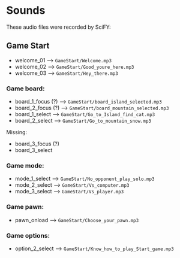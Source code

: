# Sounds

These audio files were recorded by SciFY:

## Game Start

- welcome_01 --> `GameStart/Welcome.mp3`
- welcome_02 --> `GameStart/Good_youre_here.mp3`
- welcome_03 --> `GameStart/Hey_there.mp3`

### Game board:

- board_1_focus (?) --> `GameStart/board_island_selected.mp3`
- board_2_focus (?) --> `GameStart/board_mountain_selected.mp3`
- board_1_select --> `GameStart/Go_to_Island_find_cat.mp3`
- board_2_select --> `GameStart/Go_to_mountain_snow.mp3`

Missing:
- board_3_focus (?)
- board_3_select

### Game mode:

- mode_1_select --> `GameStart/No_opponent_play_solo.mp3`
- mode_2_select --> `GameStart/Vs_computer.mp3`
- mode_3_select --> `GameStart/Vs_player.mp3`

### Game pawn:

- pawn_onload --> `GameStart/Choose_your_pawn.mp3`

### Game options:

- option_2_select --> `GameStart/Know_how_to_play_Start_game.mp3`


